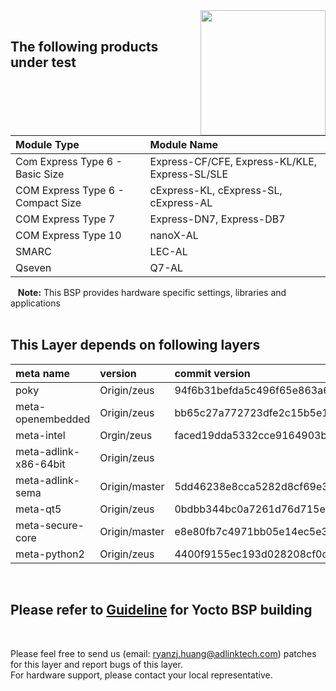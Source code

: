 <img src="https://www.linaro.org/assets/images/projects/yocto-project.png" width="200" align="right">

<br>

The following products under test
-----

|      **Module Type**                  |       **Module Name**                    |
|:---|:--- |
|Com Express Type 6 - Basic Size | Express-CF/CFE, Express-KL/KLE, Express-SL/SLE      |
| COM Express Type 6 - Compact Size | cExpress-KL, cExpress-SL, cExpress-AL |
| COM Express Type 7               | Express-DN7, Express-DB7 |
| COM Express Type 10            | nanoX-AL   |
| SMARC                            | LEC-AL |
| Qseven                           | Q7-AL |

&nbsp;&nbsp; **Note:** This BSP provides hardware specific settings, libraries and applications
<br>
<br>

This Layer depends on following layers
----

|     **meta name**        |             **version**                    |  **commit version**  |
|:---|:--- |:--- |
|  poky   |  Origin/zeus  | 94f6b31befda5c496f65e863a6f8152b42d7ebf0 |
|meta-openembedded|Origin/zeus|bb65c27a772723dfe2c15b5e1b27bcc1a1ed884c|
|meta-intel| Orgin/zeus |faced19dda5332cce9164903b250db5aa9b86259|
|meta-adlink-x86-64bit| Origin/zeus   | |
|meta-adlink-sema| Origin/master | 5dd46238e8cca5282d8cf69e34bd2025fdb565c7 |
|meta-qt5| Origin/zeus |0bdbb344bc0a7261d76d715e570ddc2ecfefae58|
|meta-secure-core| Origin/master |e8e80fb7c4971bb05e14ec5e329c1435ba485b2b|
|meta-python2| Origin/zeus |4400f9155ec193d028208cf0c66aeed2ba2b00ab|

<br> 

Please refer to [Guideline](https://github.com/ADLINK/meta-adlink-x86-64bit/wiki) for Yocto BSP building
----

<br>



Please feel free to send us (email: ryanzj.huang@adlinktech.com) patches for this layer and report bugs of this layer. 
<br>For hardware support, please contact your local representative.
